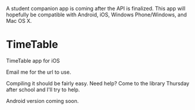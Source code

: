 A student companion app is coming after the API is finalized. This app will hopefully be compatible with Android, iOS, Windows Phone/Windows, and Mac OS X.

# TimeTable
TimeTable app for iOS

Email me for the url to use.

Compiling it should be fairly easy. Need help? Come to the library Thursday after school and I'll try to help.

Android version coming soon.
